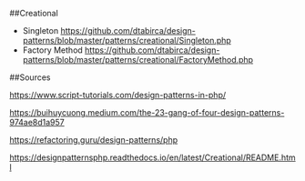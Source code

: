 ##Creational

- Singleton https://github.com/dtabirca/design-patterns/blob/master/patterns/creational/Singleton.php
- Factory Method https://github.com/dtabirca/design-patterns/blob/master/patterns/creational/FactoryMethod.php

##Sources

https://www.script-tutorials.com/design-patterns-in-php/

https://buihuycuong.medium.com/the-23-gang-of-four-design-patterns-974ae8d1a957

https://refactoring.guru/design-patterns/php

https://designpatternsphp.readthedocs.io/en/latest/Creational/README.html
